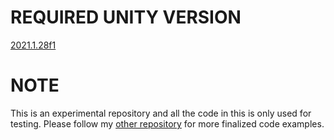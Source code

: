 # REQUIRED UNITY VERSION

[2021.1.28f1](https://unity3d.com/get-unity/download/archive)

# NOTE

This is an experimental repository and all the code in this is only used for testing. Please follow my [other repository](https//:www.github.com/greenlaser/lightsoff) for more finalized code examples.

